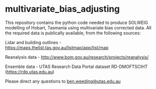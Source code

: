 # multivariate_bias_adjusting

This repository contains the python code needed to produce SOLWEIG modelling of Hobart, Tasmania using multivariate bias corrected data. All the required data is publically available, from the following sources:

Lidar and building outlines - https://maps.thelist.tas.gov.au/listmap/app/list/map

Reanalysis data - http://www.bom.gov.au/research/projects/reanalysis/

Ensemble data - UTAS Research Data Portal dataset RD-DMOFTSCIHT (https://rdp.utas.edu.au)

Please direct any questions to ben.weeding@utas.edu.au
